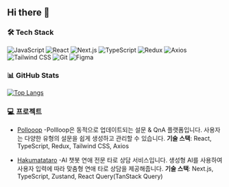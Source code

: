 ## Hi there 👋

<!--
**hatnimll/hatnimll** is a ✨ _special_ ✨ repository because its `README.md` (this file) appears on your GitHub profile.

Here are some ideas to get you started:

- 🔭 I’m currently working on ...
- 🌱 I’m currently learning ...
- 👯 I’m looking to collaborate on ...
- 🤔 I’m looking for help with ...
- 💬 Ask me about ...
- 📫 How to reach me: ...
- 😄 Pronouns: ...
- ⚡ Fun fact: ...
-->
### 🛠️ Tech Stack
![JavaScript](https://img.shields.io/badge/JavaScript-F7DF1E?style=for-the-badge&logo=javascript&logoColor=black)
![React](https://img.shields.io/badge/React-20232A?style=for-the-badge&logo=react&logoColor=61DAFB)
![Next.js](https://img.shields.io/badge/Next.js-000000?style=for-the-badge&logo=nextdotjs&logoColor=white)
![TypeScript](https://img.shields.io/badge/TypeScript-3178C6?style=for-the-badge&logo=typescript&logoColor=white)
![Redux](https://img.shields.io/badge/Redux-764ABC?style=for-the-badge&logo=redux&logoColor=white)
![Axios](https://img.shields.io/badge/Axios-5A29E4?style=for-the-badge&logo=axios&logoColor=white)
![Tailwind CSS](https://img.shields.io/badge/Tailwind_CSS-06B6D4?style=for-the-badge&logo=tailwindcss&logoColor=white)
![Git](https://img.shields.io/badge/Git-F05032?style=for-the-badge&logo=git&logoColor=white)
![Figma](https://img.shields.io/badge/Figma-F24E1E?style=for-the-badge&logo=figma&logoColor=white)

### 📊 GitHub Stats
[![Top Langs](https://github-readme-stats.vercel.app/api/top-langs/?username=hatnimll)](https://github.com/anuraghazra/github-readme-stats)

### 💻 프로젝트
- [Pollooop](https://github.com/hatnimll/pollooop) -Pollloop은 동적으로 업데이트되는 설문 & QnA 플랫폼입니다. 사용자는 다양한 유형의 설문을 쉽게 생성하고 관리할 수 있습니다. **기술 스택**: React, TypeScript, Redux, Tailwind CSS, Axios
  
- [Hakumatataro](https://github.com/hatnimll/hakumatataro) -AI 챗봇 연애 전문 타로 상담 서비스입니다. 생성형 AI를 사용하여 사용자 입력에 따라 맞춤형 연애 타로 상담을 제공해줍니다.  **기술 스택**: Next.js, TypeScript, Zustand, React Query(TanStack Query)
